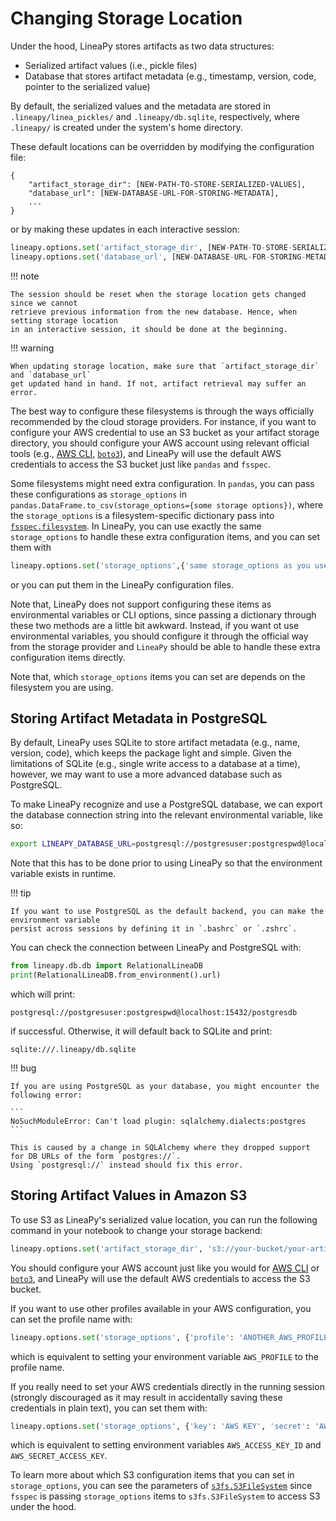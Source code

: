 # Changing Storage Location

Under the hood, LineaPy stores artifacts as two data structures:

- Serialized artifact values (i.e., pickle files)
- Database that stores artifact metadata (e.g., timestamp, version, code, pointer to the serialized value)

By default, the serialized values and the metadata are stored in `.lineapy/linea_pickles/`
and `.lineapy/db.sqlite`, respectively, where `.lineapy/` is created under the system's home directory.

These default locations can be overridden by modifying the configuration file:

``` title="lineapy_config.json"
{
    "artifact_storage_dir": [NEW-PATH-TO-STORE-SERIALIZED-VALUES],
    "database_url": [NEW-DATABASE-URL-FOR-STORING-METADATA],
    ...
}
```

or by making these updates in each interactive session:

```python
lineapy.options.set('artifact_storage_dir', [NEW-PATH-TO-STORE-SERIALIZED-VALUES])
lineapy.options.set('database_url', [NEW-DATABASE-URL-FOR-STORING-METADATA])
```

!!! note

    The session should be reset when the storage location gets changed since we cannot
    retrieve previous information from the new database. Hence, when setting storage location
    in an interactive session, it should be done at the beginning.

!!! warning

    When updating storage location, make sure that `artifact_storage_dir` and `database_url`
    get updated hand in hand. If not, artifact retrieval may suffer an error.

The best way to configure these filesystems is through the ways officially recommended by the cloud storage providers.
For instance, if you want to configure your AWS credential to use an S3 bucket as your artifact storage directory,
you should configure your AWS account using relevant official tools
(e.g., [AWS CLI](https://docs.aws.amazon.com/cli/latest/userguide/cli-configure-quickstart.html),
[`boto3`](https://boto3.amazonaws.com/v1/documentation/api/latest/guide/credentials.html)),
and LineaPy will use the default AWS credentials to access the S3 bucket just like `pandas` and `fsspec`.

Some filesystems might need extra configuration. In `pandas`, you can pass these configurations as
`storage_options` in `pandas.DataFrame.to_csv(storage_options={some storage options})`,
where the `storage_options` is a filesystem-specific dictionary pass into
[`fsspec.filesystem`](https://filesystem-spec.readthedocs.io/en/latest/api.html).
In LineaPy, you can use exactly the same `storage_options` to handle these extra configuration items,
and you can set them with

```python
lineapy.options.set('storage_options',{'same storage_options as you use in pandas.io.read_csv'})
```

or you can put them in the LineaPy configuration files.

Note that, LineaPy does not support configuring these items as environmental variables or CLI options,
since passing a dictionary through these two methods are a little bit awkward.
Instead, if you want ot use environmental variables, you should configure it through the official way
from the storage provider and `LineaPy` should be able to handle these extra configuration items directly.

Note that, which `storage_options` items you can set are depends on the filesystem you are using.

## Storing Artifact Metadata in PostgreSQL

By default, LineaPy uses SQLite to store artifact metadata (e.g., name, version, code),
which keeps the package light and simple. Given the limitations of SQLite (e.g., single write access
to a database at a time), however, we may want to use a more advanced database such as PostgreSQL.

To make LineaPy recognize and use a PostgreSQL database, we can export the database connection string
into the relevant environmental variable, like so:

```bash
export LINEAPY_DATABASE_URL=postgresql://postgresuser:postgrespwd@localhost:15432/postgresdb
```

Note that this has to be done prior to using LineaPy so that the environment variable exists in runtime.

!!! tip

    If you want to use PostgreSQL as the default backend, you can make the environment variable
    persist across sessions by defining it in `.bashrc` or `.zshrc`.

You can check the connection between LineaPy and PostgreSQL with:

```python
from lineapy.db.db import RelationalLineaDB
print(RelationalLineaDB.from_environment().url)
```

which will print:

```
postgresql://postgresuser:postgrespwd@localhost:15432/postgresdb
```

if successful. Otherwise, it will default back to SQLite and print:

```
sqlite:///.lineapy/db.sqlite
```

!!! bug

    If you are using PostgreSQL as your database, you might encounter the following error:

    ```
    NoSuchModuleError: Can't load plugin: sqlalchemy.dialects:postgres
    ```

    This is caused by a change in SQLAlchemy where they dropped support for DB URLs of the form `postgres://`.
    Using `postgresql://` instead should fix this error.

## Storing Artifact Values in Amazon S3

To use S3 as LineaPy's serialized value location, you can run the following command
in your notebook to change your storage backend:

```python
lineapy.options.set('artifact_storage_dir', 's3://your-bucket/your-artifact-folder')
```

You should configure your AWS account just like you would for
[AWS CLI](https://docs.aws.amazon.com/cli/latest/userguide/cli-configure-quickstart.html) or
[`boto3`](https://boto3.amazonaws.com/v1/documentation/api/latest/guide/credentials.html),
and LineaPy will use the default AWS credentials to access the S3 bucket.

If you want to use other profiles available in your AWS configuration, you can set the profile name with:

```python
lineapy.options.set('storage_options', {'profile': 'ANOTHER_AWS_PROFILE'})
```

which is equivalent to setting your environment variable `AWS_PROFILE` to the profile name.

If you really need to set your AWS credentials directly in the running session (strongly discouraged
as it may result in accidentally saving these credentials in plain text), you can set them with:

```python
lineapy.options.set('storage_options', {'key': 'AWS KEY', 'secret': 'AWS SECRET'})
```

which is equivalent to setting environment variables `AWS_ACCESS_KEY_ID` and `AWS_SECRET_ACCESS_KEY`.

To learn more about which S3 configuration items that you can set in `storage_options`, you can see
the parameters of [`s3fs.S3FileSystem`](https://s3fs.readthedocs.io/en/latest/api.html)
since `fsspec` is passing `storage_options` items to `s3fs.S3FileSystem` to access S3 under the hood.
